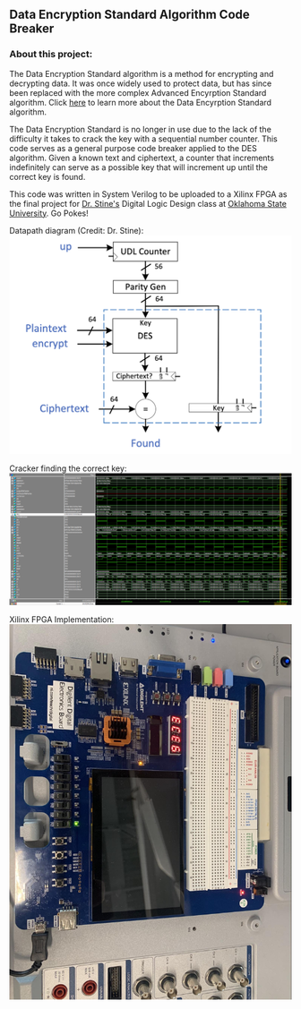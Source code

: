 ## Data Encryption Standard Algorithm Code Breaker

### About this project:

The Data Encryption Standard algorithm is a method for encrypting and decrypting data. It was once widely used to protect data, but has since been replaced with the more complex Advanced Encyrption Standard algorithm. Click [here](https://page.math.tu-berlin.de/~kant/teaching/hess/krypto-ws2006/des.htm) to learn more about the Data Encyrption Standard algorithm. 

The Data Encryption Standard is no longer in use due to the lack of the difficulty it takes to crack the key with a sequential number counter. This code serves as a general purpose code breaker applied to the DES algorithm. Given a known text and ciphertext, a counter that increments indefinitely can serve as a possible key that will increment up until the correct key is found. 

This code was written in System Verilog to be uploaded to a Xilinx FPGA as the final project for [Dr. Stine's](https://experts.okstate.edu/james.stine) Digital Logic Design class at [Oklahoma State University](https://go.okstate.edu/). Go Pokes!

Datapath diagram (Credit: Dr. Stine):
![Datapath diagram (Credit Dr. Stine)](https://github.com/TylerGraham74/DLD-DES-Code-Breaker/blob/gh-pages/Screen%20Shot%202022-04-29%20at%202.16.34%20PM.png?raw=true) 
 
Cracker finding the correct key:
![Cracker finding the correct key](https://github.com/TylerGraham74/DLD-DES-Code-Breaker/blob/gh-pages/image6.png?raw=true)

Xilinx FPGA Implementation:
![Xilinx FPGA Implementation](https://github.com/TylerGraham74/DLD-DES-Code-Breaker/blob/gh-pages/image5.jpg?raw=true)

